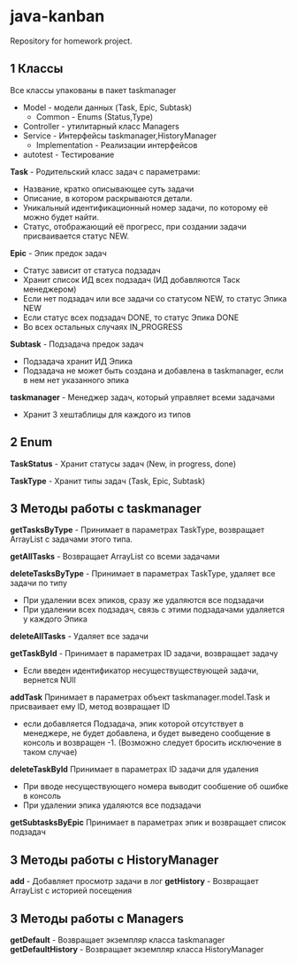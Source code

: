 # java-kanban
Repository for homework project.
## 1 Классы
Все классы упакованы в пакет taskmanager
- Model - модели данных (Task, Epic, Subtask)
  - Common - Enums (Status,Type)
- Controller - утилитарный класс Managers
- Service - Интерфейсы taskmanager,HistoryManager
  - Implementation - Реализации интерфейсов
- autotest - Тестирование

**Task** - Родительский класс задач с параметрами:
- Название, кратко описывающее суть задачи
- Описание, в котором раскрываются детали.
- Уникальный идентификационный номер задачи, по которому её можно будет найти.
- Статус, отображающий её прогресс, при создании задачи присваивается статус NEW.

**Epic** - Эпик предок задач
- Статус зависит от статуса подзадач
- Хранит список ИД всех подзадач (ИД добавляются Таск менеджером)
- Если нет подзадач или все задачи со статусом NEW, то статус Эпика NEW
- Если статус всех подзадач DONE, то статус Эпика DONE
- Во всех остальных случаях IN_PROGRESS

**Subtask** - Подзадача предок задач
- Подзадача хранит ИД Эпика
- Подзадача не может быть создана и добавлена в taskmanager, если в нем нет указанного эпика

**taskmanager** - Менеджер задач, который управляет всеми задачами
- Хранит 3 хештаблицы для каждого из типов

## 2 Enum
**TaskStatus** - Хранит статусы задач (New, in progress, done)

**TaskType** - Хранит типы задач (Task, Epic, Subtask)

## 3 Методы работы с taskmanager
**getTasksByType** - Принимает в параметрах TaskType, возвращает ArrayList с задачами этого типа.

**getAllTasks** - Возвращает ArrayList со всеми задачами

**deleteTasksByType** - Принимает в параметрах TaskType, удаляет все задачи по типу
- При удалении всех эпиков, сразу же удаляются все подзадачи
- При удалении всех подзадач, связь с этими подзадачами удаляется у каждого Эпика

**deleteAllTasks** - Удаляет все задачи

**getTaskById** - Принимает в параметрах ID задачи, возвращает задачу 
- Если введен идентификатор несуществуществующей задачи, вернется NUll

**addTask** Принимает в параметрах объект taskmanager.model.Task и присваивает ему ID, метод возвращает ID
- если добавляется Подзадача, эпик которой отсутствует в менеджере, не будет добавлена, и будет выведено сообщение
в консоль и возвращен -1. (Возможно следует бросить исключение в таком случае)

**deleteTaskById** Принимает в параметрах ID задачи для удаления
- При вводе несуществующего номера выводит сообшение об ошибке в консоль
- При удалении эпика удаляются все подзадачи

**getSubtasksByEpic** Принимает в параметрах эпик и возвращает список подзадач

## 3 Методы работы с HistoryManager
**add** - Добавляет просмотр задачи в лог
**getHistory** - Возвращает ArrayList с историей посещения

## 3 Методы работы с Managers
**getDefault** - Возвращает экземпляр класса taskmanager
**getDefaultHistory** - Возвращает экземпляр класса HistoryManager